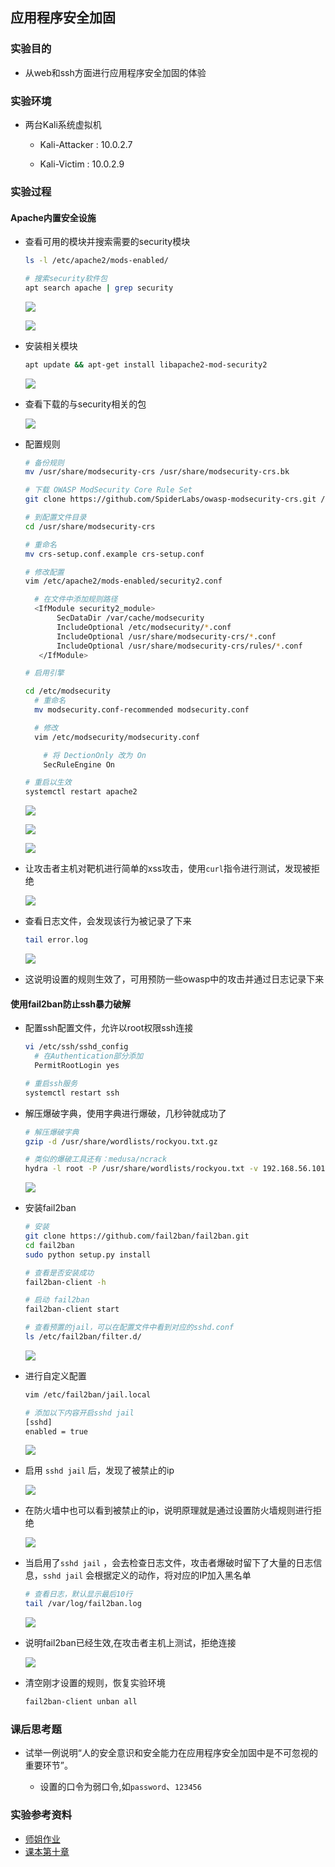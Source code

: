 ## 应用程序安全加固

### 实验目的

+ 从web和ssh方面进行应用程序安全加固的体验

### 实验环境

+ 两台Kali系统虚拟机
  
   + Kali-Attacker : 10.0.2.7

   + Kali-Victim : 10.0.2.9

### 实验过程

#### Apache内置安全设施

+ 查看可用的模块并搜索需要的security模块

  ```bash
  ls -l /etc/apache2/mods-enabled/
  
  # 搜索security软件包
  apt search apache | grep security
  ```

  ![](./image/enable.PNG)

  ![](./image/find.PNG)

+ 安装相关模块

  ```bash
  apt update && apt-get install libapache2-mod-security2
  ```
  
  ![](./image/lib.PNG)
  
+ 查看下载的与security相关的包

  ![](./image/security.PNG)

+ 配置规则

  ```bash
  # 备份规则
  mv /usr/share/modsecurity-crs /usr/share/modsecurity-crs.bk
  
  # 下载 OWASP ModSecurity Core Rule Set
  git clone https://github.com/SpiderLabs/owasp-modsecurity-crs.git /usr/share/modsecurity-crs
  
  # 到配置文件目录
  cd /usr/share/modsecurity-crs
  
  # 重命名
  mv crs-setup.conf.example crs-setup.conf
  
  # 修改配置
  vim /etc/apache2/mods-enabled/security2.conf
  
    # 在文件中添加规则路径
    <IfModule security2_module> 
         SecDataDir /var/cache/modsecurity 
         IncludeOptional /etc/modsecurity/*.conf 
         IncludeOptional /usr/share/modsecurity-crs/*.conf 
         IncludeOptional /usr/share/modsecurity-crs/rules/*.conf 
     </IfModule>
  
  # 启用引擎

  cd /etc/modsecurity
    # 重命名
    mv modsecurity.conf-recommended modsecurity.conf

    # 修改
    vim /etc/modsecurity/modsecurity.conf
  
      # 将 DectionOnly 改为 On
      SecRuleEngine On
  
  # 重启以生效
  systemctl restart apache2
  ```

  ![](./image/操作.PNG)
  
  ![](./image/配置1.PNG)

  ![](./image/配置2.PNG)
  
+ 让攻击者主机对靶机进行简单的xss攻击，使用`curl`指令进行测试，发现被拒绝
  
  ![](./image/访问拒绝.PNG)
  
+ 查看日志文件，会发现该行为被记录了下来

  ```bash
  tail error.log
  ```

  ![](./image/记录.PNG)

+ 这说明设置的规则生效了，可用预防一些owasp中的攻击并通过日志记录下来

#### 使用fail2ban防止ssh暴力破解

+ 配置ssh配置文件，允许以root权限ssh连接
  
  ```bash
  vi /etc/ssh/sshd_config
    # 在Authentication部分添加
    PermitRootLogin	yes		    

  # 重启ssh服务
  systemctl restart ssh
  ```
  
+ 解压爆破字典，使用字典进行爆破，几秒钟就成功了

  ```bash
  # 解压爆破字典
  gzip -d /usr/share/wordlists/rockyou.txt.gz
  
  # 类似的爆破工具还有：medusa/ncrack
  hydra -l root -P /usr/share/wordlists/rockyou.txt -v 192.168.56.101 ssh
  ```

  ![](./image/爆破成功.PNG)

+ 安装fail2ban
  ```bash
  # 安装
  git clone https://github.com/fail2ban/fail2ban.git
  cd fail2ban
  sudo python setup.py install

  # 查看是否安装成功
  fail2ban-client -h

  # 启动 fail2ban
  fail2ban-client start

  # 查看预置的jail，可以在配置文件中看到对应的sshd.conf
  ls /etc/fail2ban/filter.d/
  ```
  ![](./image/conf.PNG)

+ 进行自定义配置
  ```bash
  vim /etc/fail2ban/jail.local

  # 添加以下内容开启sshd jail
  [sshd]
  enabled = true

  ```

  ![](./image/配置ssh.PNG)
  
+ 启用 `sshd jail` 后，发现了被禁止的ip

  ![](./image/发现.PNG)

+ 在防火墙中也可以看到被禁止的ip，说明原理就是通过设置防火墙规则进行拒绝

  ![](./image/防火墙.PNG)

+ 当启用了`sshd jail` ，会去检查日志文件，攻击者爆破时留下了大量的日志信息，`sshd jail` 会根据定义的动作，将对应的IP加入黑名单

  ```bash
  # 查看日志，默认显示最后10行
  tail /var/log/fail2ban.log
  ```
  
  ![](./image/黑名单.PNG)

+ 说明fail2ban已经生效,在攻击者主机上测试，拒绝连接

  ![](./image/拒绝连接.PNG)

+ 清空刚才设置的规则，恢复实验环境

  ```bash
  fail2ban-client unban all
  ```
  
### 课后思考题

+ 试举⼀例说明“⼈的安全意识和安全能⼒在应用程序安全加固中是不可忽视的重要环节”。

  + 设置的口令为弱口令,如`password`、`123456`

### 实验参考资料

+ [师姐作业](https://github.com/CUCCS/2018-NS-Public-jckling/blob/ns-0x10/ns-0x10/chap0x10实验.md)
+ [课本第十章](https://c4pr1c3.github.io/cuc-ns/chap0x10/main.html)

